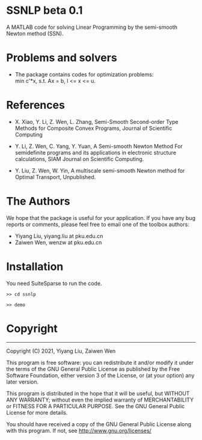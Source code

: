  # SSNLP beta 0.1
 A MATLAB code for solving Linear Programming by the semi-smooth Newton method (SSN).

 # Problems and solvers
 - The package contains codes for optimization problems:   
    ​        min  c'*x,  s.t. Ax = b, l <= x <= u.

 # References

- X. Xiao, Y. Li, Z. Wen, L. Zhang, Semi-Smooth Second-order Type Methods for Composite Convex Programs, Journal of Scientific Computing

- Y. Li, Z. Wen, C. Yang, Y. Yuan, A Semi-smooth Newton Method For semidefinite programs and its applications in electronic structure calculations, SIAM Journal on Scientific Computing.

- Y. Liu, Z. Wen, W. Yin, A multiscale semi-smooth Newton method for Optimal Transport, Unpublished.

 # The Authors
 We hope that the package is useful for your application.  If you have any bug reports or comments, please feel free to email one of the toolbox authors:

 * Yiyang Liu, yiyang.liu at pku.edu.cn
 * Zaiwen Wen, wenzw at pku.edu.cn

 # Installation
 You need SuiteSparse to run the code.

 `>> cd ssnlp` 

 `>> demo`


 # Copyright
-------------------------------------------------------------------------
   Copyright (C) 2021, Yiyang Liu, Zaiwen Wen

   This program is free software: you can redistribute it and/or modify
   it under the terms of the GNU General Public License as published by
   the Free Software Foundation, either version 3 of the License, or
   (at your option) any later version.

   This program is distributed in the hope that it will be useful,
   but WITHOUT ANY WARRANTY; without  even the implied warranty of
   MERCHANTABILITY or FITNESS FOR A PARTICULAR PURPOSE.  See the
   GNU General Public License for more details.

   You should have received a copy of the GNU General Public License
   along with this program.  If not, see <http://www.gnu.org/licenses/>

